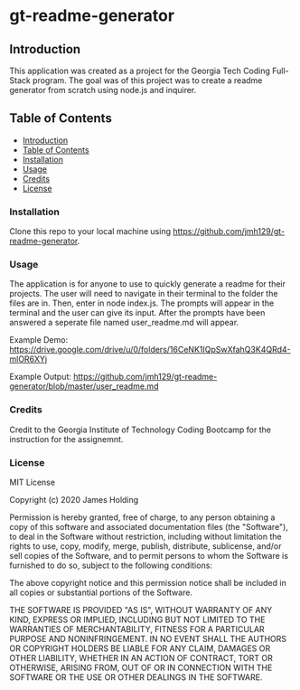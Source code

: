 # gt-readme-generator
## Introduction
This application was created as a project for the Georgia Tech Coding Full-Stack program. The goal was of this project was to create a readme generator from scratch using node.js and inquirer.

## Table of Contents
- [Introduction](#Introduction)
- [Table of Contents](#table-of-contents)
- [Installation](#installation)
- [Usage](#usage)
- [Credits](#credits)
- [License](#license)

### Installation
Clone this repo to your local machine using https://github.com/jmh129/gt-readme-generator.

### Usage
The application is for anyone to use to quickly generate a readme for their projects. The user will need to navigate in their terminal to the folder the files are in. Then, enter in node index.js. The prompts will appear in the terminal and the user can give its input. After the prompts have been answered a seperate file named user_readme.md will appear. 

Example Demo: https://drive.google.com/drive/u/0/folders/16CeNK1IQpSwXfahQ3K4QRd4-mlOR6XYj

Example Output: https://github.com/jmh129/gt-readme-generator/blob/master/user_readme.md

### Credits
Credit to the Georgia Institute of Technology Coding Bootcamp for the instruction for the assignemnt. 

### License

MIT License

Copyright (c) 2020 James Holding

Permission is hereby granted, free of charge, to any person obtaining a copy
of this software and associated documentation files (the "Software"), to deal
in the Software without restriction, including without limitation the rights
to use, copy, modify, merge, publish, distribute, sublicense, and/or sell
copies of the Software, and to permit persons to whom the Software is
furnished to do so, subject to the following conditions:

The above copyright notice and this permission notice shall be included in all
copies or substantial portions of the Software.

THE SOFTWARE IS PROVIDED "AS IS", WITHOUT WARRANTY OF ANY KIND, EXPRESS OR
IMPLIED, INCLUDING BUT NOT LIMITED TO THE WARRANTIES OF MERCHANTABILITY,
FITNESS FOR A PARTICULAR PURPOSE AND NONINFRINGEMENT. IN NO EVENT SHALL THE
AUTHORS OR COPYRIGHT HOLDERS BE LIABLE FOR ANY CLAIM, DAMAGES OR OTHER
LIABILITY, WHETHER IN AN ACTION OF CONTRACT, TORT OR OTHERWISE, ARISING FROM,
OUT OF OR IN CONNECTION WITH THE SOFTWARE OR THE USE OR OTHER DEALINGS IN THE
SOFTWARE.